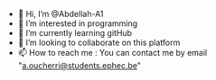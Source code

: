 - 👋 Hi, I’m @Abdellah-A1
- 👀 I’m interested in programming
- 🌱 I’m currently learning gitHub
- 💞️ I’m looking to collaborate on this platform
- 📫 How to reach me : You can contact me by email "a.oucherri@students.ephec.be"

<!---
Abdellah-A1/Abdellah-A1 is a ✨ special ✨ repository because its `README.md` (this file) appears on your GitHub profile.
You can click the Preview link to take a look at your changes.
--->
